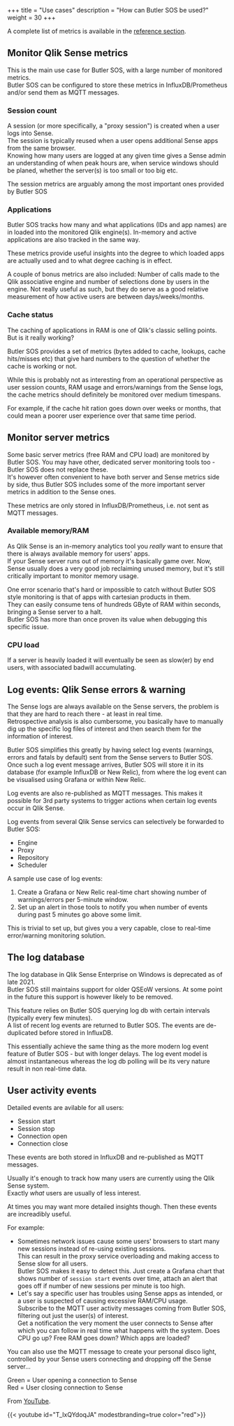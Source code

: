 +++ 
title = "Use cases" 
description = "How can Butler SOS be used?"
weight = 30
+++

A complete list of metrics is available in the [reference section](/docs/reference/available_metrics/).

## Monitor Qlik Sense metrics

This is the main use case for Butler SOS, with a large number of monitored metrics.  
Butler SOS can be configured to store these metrics in InfluxDB/Prometheus and/or send them as MQTT messages.

### Session count

A session (or more specifically, a "proxy session") is created when a user logs into Sense.  
The session is typically reused when a user opens additional Sense apps from the same browser.  
Knowing how many users are logged at any given time gives a Sense admin an understanding of when peak hours are, when service windows should be planed, whether the server(s) is too small or too big etc.

The session metrics are arguably among the most important ones provided by Butler SOS

### Applications

Butler SOS tracks how many and what applications (IDs and app names) are in loaded into the monitored Qlik engine(s).
In-memory and active applications are also tracked in the same way.

These metrics provide useful insights into the degree to which loaded apps are actually used and to what degree caching is in effect.

A couple of bonus metrics are also included: Number of calls made to the Qlik associative engine and number of selections done by users in the engine. Not really useful as such, but they do serve as a good relative measurement of how active users are between days/weeks/months. 

### Cache status

The caching of applications in RAM is one of Qlik's classic selling points. But is it really working?

Butler SOS provides a set of metrics (bytes added to cache, lookups, cache hits/misses etc) that give hard numbers to the question of whether the cache is working or not.

While this is probably not as interesting from an operational perspective as user session counts, RAM usage and errors/warnings from the Sense logs, the cache metrics should definitely be monitored over medium timespans.

For example, if the cache hit ration goes down over weeks or months, that could mean a poorer user experience over that same time period.

## Monitor server metrics

Some basic server metrics (free RAM and CPU load) are monitored by Butler SOS. You may have other, dedicated server monitoring tools too - Butler SOS does not replace these.  
It's however often convenient to have both server and Sense metrics side by side, thus Butler SOS includes some of the more important server metrics in addition to the Sense ones.

These metrics are only stored in InfluxDB/Prometheus, i.e. not sent as MQTT messages.

### Available memory/RAM

As Qlik Sense is an in-memory analytics tool you *really* want to ensure that there is always available memory for users' apps.  
If your Sense server runs out of memory it's basically game over.
Now, Sense usually does a very good job reclaiming unused memory, but it's still critically important to monitor memory usage.  

One error scenario that's hard or impossible to catch without Butler SOS style monitoring is that of apps with cartesian products in them.  
They can easily consume tens of hundreds GByte of RAM within seconds, bringing a Sense server to a halt.  
Butler SOS has more than once proven its value when debugging this specific issue.

### CPU load

If a server is heavily loaded it will eventually be seen as slow(er) by end users, with associated badwill accumulating.  

## Log events: Qlik Sense errors & warning

The Sense logs are always available on the Sense servers, the problem is that they are hard to reach there - at least in real time.  
Retrospective analysis is also cumbersome, you basically have to manually dig up the specific log files of interest and then search them for the information of interest.

Butler SOS simplifies this greatly by having select log events (warnings, errors and fatals by default) sent from the Sense servers to Butler SOS.  
Once such a log event message arrives, Butler SOS will store it in its database (for example InfluxDB or New Relic), from where the log event can be visualised using Grafana or within New Relic.  

Log events are also re-published as MQTT messages. This makes it possible for 3rd party systems to trigger actions when certain log events occur in Qlik Sense.  

Log events from several Qlik Sense servics can selectively be forwarded to Butler SOS:

* Engine
* Proxy
* Repository
* Scheduler

A sample use case of log events:  

1. Create a Grafana or New Relic real-time chart showing number of warnings/errors per 5-minute window.
2. Set up an alert in those tools to notify you when number of events during past 5 minutes go above some limit.

This is trivial to set up, but gives you a very capable, close to real-time error/warning monitoring solution.

## The log database

The log database in Qlik Sense Enterprise on Windows is deprecated as of late 2021.  
Butler SOS still maintains support for older QSEoW versions. At some point in the future this support is however likely to be removed.

This feature relies on Butler SOS querying log db with certain intervals (typically every few minutes).  
A list of recent log events are returned to Butler SOS. The events are de-duplicated before stored in InfluxDB.

This essentially achieve the same thing as the more modern log event feature of Butler SOS - but with longer delays.
The log event model is almost instantaneous whereas the log db polling will be its very nature result in non real-time data.

## User activity events

Detailed events are avilable for all users:  

* Session start
* Session stop
* Connection open
* Connection close

These events are both stored in InfluxDB and re-published as MQTT messages.  

Usually it's enough to track how many users are currently using the Qlik Sense system.  
Exactly *what* users are usually of less interest.

At times you may want more detailed insights though. Then these events are increadibly useful.

For example:  

* Sometimes network issues cause some users' browsers to start many new sessions instead of re-using existing sessions.  
  This can result in the proxy service overloading and making access to Sense slow for all users.  
  Butler SOS makes it easy to detect this. Just create a Grafana chart that shows number of `session start` events over time, attach an alert that goes off if number of new sessions per minute is too high.
* Let's say a specific user has troubles using Sense apps as intended, or a user is suspected of causing excessive RAM/CPU usage.  
  Subscribe to the MQTT user activity messages coming from Butler SOS, filtering out just the user(s) of interest.  
  Get a notification the very moment the user connects to Sense after which you can follow in real time what happens with the system. Does CPU go up? Free RAM goes down? Which apps are loaded?

You can also use the MQTT message to create your personal disco light, controlled by your Sense users connecting and dropping off the Sense server...

Green = User opening a connection to Sense  
Red = User closing connection to Sense

From [YouTube](https://www.youtube.com/watch?v=T_IxQYdoqJA).

{{< youtube id="T_IxQYdoqJA" modestbranding=true color="red">}}

